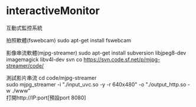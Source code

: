 # interactiveMonitor
互動式監控系統

拍照軟體(fswebcam)
sudo apt-get install fswebcam

影像串流軟體(mjpg-streamer)
sudo apt-get install subversion libjpeg8-dev imagemagick libv4l-dev
svn co https://svn.code.sf.net/p/mjpg-streamer/code/

測試影片串流
cd code/mjpg-streamer</br>
sudo mjpg_streamer -i "./input_uvc.so -y -r 640x480" -o "./output_http.so -w ./www"</br>
打開http://IP:port[預設port 8080]
